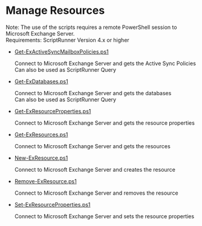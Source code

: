 # Manage Resources

Note: The use of the scripts requires a remote PowerShell session to Microsoft Exchange Server.<br>
Requirements: ScriptRunner Version 4.x or higher

+ [Get-ExActiveSyncMailboxPolicies.ps1](./Get-ExActiveSyncMailboxPolicies.ps1)

	Connect to Microsoft Exchange Server and gets the Active Sync Policies<br>
	Can also be used as ScriptRunner Query

+ [Get-ExDatabases.ps1](./Get-ExDatabases.ps1)

	Connect to Microsoft Exchange Server and gets the databases<br>
    Can also be used as ScriptRunner Query

+ [Get-ExResourceProperties.ps1](./Get-ExResourceProperties.ps1)

	Connect to Microsoft Exchange Server and gets the resource properties

+ [Get-ExResources.ps1](./Get-ExResources.ps1)

	Connect to Microsoft Exchange Server and gets the resources

+ [New-ExResource.ps1](./New-ExResource.ps1)

	Connect to Microsoft Exchange Server and creates the resource

+ [Remove-ExResource.ps1](./Remove-ExResource.ps1)

	Connect to Microsoft Exchange Server and removes the resource

+ [Set-ExResourceProperties.ps1](./Set-ExResourceProperties.ps1)

	 Connect to Microsoft Exchange Server and sets the resource properties